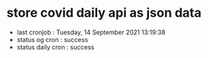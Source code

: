 # store covid daily api as json data

- last cronjob : Tuesday, 14 September 2021 13:19:38
- status og cron : success
- status daily cron : success
      
      